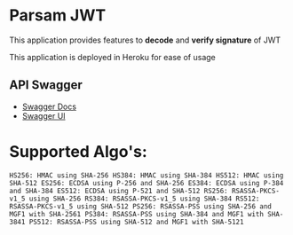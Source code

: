 # Parsam JWT

This application provides features to **decode** and **verify signature** of JWT

This application is deployed in Heroku for ease of usage

## API Swagger 
* [Swagger Docs](https://parsamjwt.herokuapp.com/v2/api-docs)
* [Swagger UI](https://parsamjwt.herokuapp.com/swagger-ui.html)

# Supported Algo's:
`HS256: HMAC using SHA-256
HS384: HMAC using SHA-384
HS512: HMAC using SHA-512
ES256: ECDSA using P-256 and SHA-256
ES384: ECDSA using P-384 and SHA-384
ES512: ECDSA using P-521 and SHA-512
RS256: RSASSA-PKCS-v1_5 using SHA-256
RS384: RSASSA-PKCS-v1_5 using SHA-384
RS512: RSASSA-PKCS-v1_5 using SHA-512
PS256: RSASSA-PSS using SHA-256 and MGF1 with SHA-2561
PS384: RSASSA-PSS using SHA-384 and MGF1 with SHA-3841
PS512: RSASSA-PSS using SHA-512 and MGF1 with SHA-5121`
